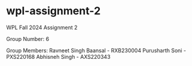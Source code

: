 # wpl-assignment-2
WPL Fall 2024 Assignment 2

Group Number: 6

Group Members:
Ravneet Singh Baansal - RXB230004
Purusharth Soni - PXS220168
Abhisneh Singh - AXS220343
